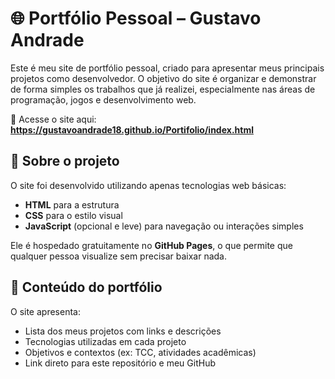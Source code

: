 # 🌐 Portfólio Pessoal – Gustavo Andrade

Este é meu site de portfólio pessoal, criado para apresentar meus principais projetos como desenvolvedor. O objetivo do site é organizar e demonstrar de forma simples os trabalhos que já realizei, especialmente nas áreas de programação, jogos e desenvolvimento web.

🔗 Acesse o site aqui:  
**https://gustavoandrade18.github.io/Portifolio/index.html**

## 🧠 Sobre o projeto

O site foi desenvolvido utilizando apenas tecnologias web básicas:

- **HTML** para a estrutura
- **CSS** para o estilo visual
- **JavaScript** (opcional e leve) para navegação ou interações simples

Ele é hospedado gratuitamente no **GitHub Pages**, o que permite que qualquer pessoa visualize sem precisar baixar nada.

## 💼 Conteúdo do portfólio

O site apresenta:

- Lista dos meus projetos com links e descrições
- Tecnologias utilizadas em cada projeto
- Objetivos e contextos (ex: TCC, atividades acadêmicas)
- Link direto para este repositório e meu GitHub
